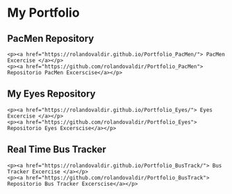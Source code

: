 # My Portfolio
## PacMen Repository
    <p><a href="https://rolandovaldir.github.io/Portfolio_PacMen/"> PacMen Excercise </a></p>
    <p><a href="https://github.com/rolandovaldir/Portfolio_PacMen"> Repositorio PacMen Excerscise</a></p>
## My Eyes Repository
    <p><a href="https://rolandovaldir.github.io/Portfolio_Eyes/"> Eyes Excercise </a></p>
    <p><a href="https://github.com/rolandovaldir/Portfolio_Eyes"> Repositorio Eyes Excerscise</a></p>
## Real Time Bus Tracker
    <p><a href="https://rolandovaldir.github.io/Portfolio_BusTrack/"> Bus Tracker Excercise </a></p>
    <p><a href="https://github.com/rolandovaldir/Portfolio_BusTrack"> Repositorio Bus Tracker Excerscise</a></p>
